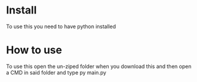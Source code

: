 # Install
To use this you need to have python installed

# How to use
To use this open the un-ziped folder when you download this and then open a CMD in said folder and type py main.py
